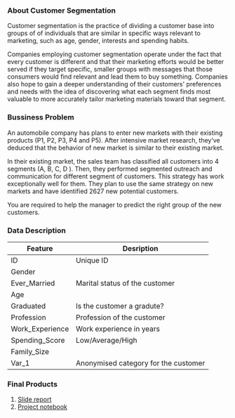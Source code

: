 ### About Customer Segmentation
Customer segmentation is the practice of dividing a customer base into groups of of individuals that are similar in specific ways relevant to marketing, such as age, gender, interests and spending habits.

Companies employing customer segmentation operate under the fact that every customer is different and that their marketing efforts would be better served if they target specific, smaller groups with messages that those consumers would find relevant and lead them to buy something. Companies also hope to gain a deeper understanding of their customers' preferences and needs with the idea of discovering what each segment finds most valuable to more accurately tailor marketing materials toward that segment.

### Bussiness Problem
An automobile company has plans to enter new markets with their existing products (P1, P2, P3, P4 and P5). After intensive market research, they’ve deduced that the behavior of new market is similar to their existing market.

In their existing market, the sales team has classified all customers into 4 segments (A, B, C, D ). Then, they performed segmented outreach and communication for different segment of customers. This strategy has work exceptionally well for them. They plan to use the same strategy on new markets and have identified 2627 new potential customers.

You are required to help the manager to predict the right group of the new customers.

### Data Description
|**Feature**|**Desription**|
|-|-|
|ID|Unique ID|
|Gender||
|Ever_Married|Marital status of the customer|
|Age||
|Graduated|Is the customer a gradute?|
|Profession|Profession of the customer|
|Work_Experience|Work experience in years|
|Spending_Score|Low/Average/High|
|Family_Size||
|Var_1|Anonymised category for the customer|

### Final Products
1. [Slide report](https://docs.google.com/presentation/d/1s1fAqM0nK8RfZaPK-iJCGMSYThZXJ3zdTkichKuvGQU/edit?usp=sharing)
2. [Project notebook](./project_notebook.ipynb)